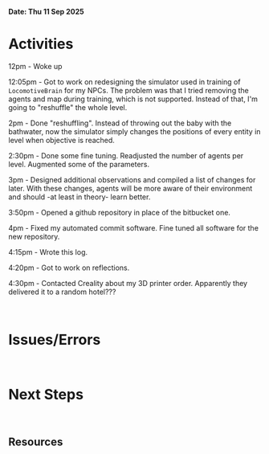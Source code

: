 **Date: Thu 11 Sep 2025**<br>

# Activities

12pm - Woke up

12:05pm - Got to work on redesigning the simulator used in training of `LocomotiveBrain` for my NPCs. The problem was that I tried removing the agents and map during training, which is not supported. Instead of that, I'm going to "reshuffle" the whole level.

2pm - Done "reshuffling". Instead of throwing out the baby with the bathwater, now the simulator simply changes the positions of every entity in level when objective is reached. 

2:30pm - Done some fine tuning. Readjusted the number of agents per level. Augmented some of the parameters.

3pm - Designed additional observations and compiled a list of changes for later. With these changes, agents will be more aware of their environment and should -at least in theory- learn better.

3:50pm - Opened a github repository in place of the bitbucket one.

4pm - Fixed my automated commit software. Fine tuned all software for the new repository.

4:15pm - Wrote this log. 

4:20pm - Got to work on reflections.

4:30pm - Contacted Creality about my 3D printer order. Apparently they delivered it to a random hotel???



<br>

# Issues/Errors

<br>

# Next Steps

<br>

## Resources

<br>
